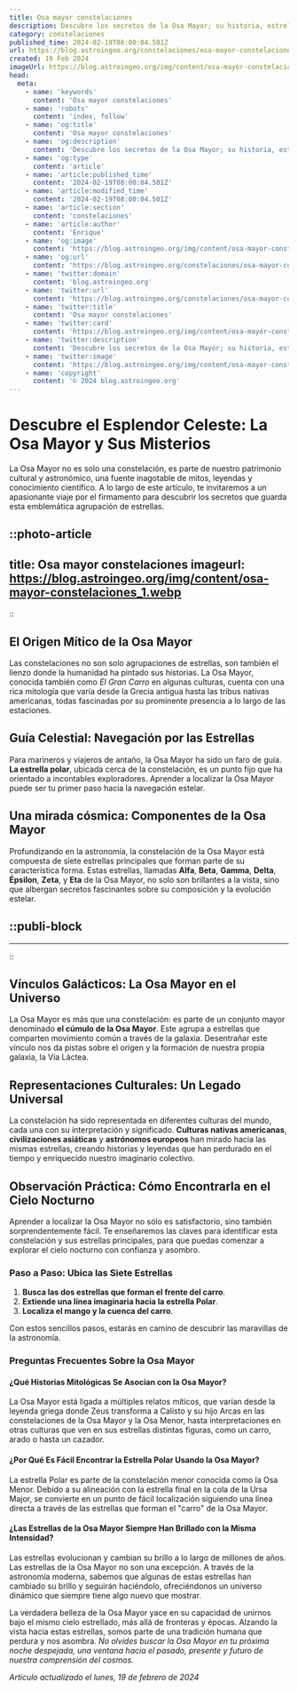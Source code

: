 ```yaml
---
title: Osa mayor constelaciones
description: Descubre los secretos de la Osa Mayor; su historia, estrellas principales y cómo encontrarla en el firmamento nocturno. Guía celestial completa.
category: constelaciones
published_time: 2024-02-19T08:00:04.501Z
url: https://blog.astroingeo.org/constelaciones/osa-mayor-constelaciones
created: 19 Feb 2024
imageUrl: https://blog.astroingeo.org/img/content/osa-mayor-constelaciones_1.webp
head:
  meta:
    - name: 'keywords'
      content: 'Osa mayor constelaciones'
    - name: 'robots'
      content: 'index, follow'
    - name: 'og:title'
      content: 'Osa mayor constelaciones'
    - name: 'og:description'
      content: 'Descubre los secretos de la Osa Mayor; su historia, estrellas principales y cómo encontrarla en el firmamento nocturno. Guía celestial completa.'
    - name: 'og:type'
      content: 'article'
    - name: 'article:published_time'
      content: '2024-02-19T08:00:04.501Z'
    - name: 'article:modified_time'
      content: '2024-02-19T08:00:04.501Z'
    - name: 'article:section'
      content: 'constelaciones'
    - name: 'article:author'
      content: 'Enrique'
    - name: 'og:image'
      content: 'https://blog.astroingeo.org/img/content/osa-mayor-constelaciones_1.webp'
    - name: 'og:url'
      content: 'https://blog.astroingeo.org/constelaciones/osa-mayor-constelaciones'
    - name: 'twitter:domain'
      content: 'blog.astroingeo.org'
    - name: 'twitter:url'
      content: 'https://blog.astroingeo.org/constelaciones/osa-mayor-constelaciones'
    - name: 'twitter:title'
      content: 'Osa mayor constelaciones'
    - name: 'twitter:card'
      content: 'https://blog.astroingeo.org/img/content/osa-mayor-constelaciones_1.webp'
    - name: 'twitter:description'
      content: 'Descubre los secretos de la Osa Mayor; su historia, estrellas principales y cómo encontrarla en el firmamento nocturno. Guía celestial completa.'
    - name: 'twitter:image'
      content: 'https://blog.astroingeo.org/img/content/osa-mayor-constelaciones_1.webp'
    - name: 'copyright'
      content: '© 2024 blog.astroingeo.org'
---
```

# Descubre el Esplendor Celeste: La Osa Mayor y Sus Misterios

La Osa Mayor no es solo una constelación, es parte de nuestro patrimonio cultural y astronómico, una fuente inagotable de mitos, leyendas y conocimiento científico. A lo largo de este artículo, te invitaremos a un apasionante viaje por el firmamento para descubrir los secretos que guarda esta emblemática agrupación de estrellas.


::photo-article
---
title: Osa mayor constelaciones
imageurl: https://blog.astroingeo.org/img/content/osa-mayor-constelaciones_1.webp
---
::



## El Origen Mítico de la Osa Mayor

Las constelaciones no son solo agrupaciones de estrellas, son también el lienzo donde la humanidad ha pintado sus historias. La Osa Mayor, conocida también como *El Gran Carro* en algunas culturas, cuenta con una rica mitología que varía desde la Grecia antigua hasta las tribus nativas americanas, todas fascinadas por su prominente presencia a lo largo de las estaciones.

## Guía Celestial: Navegación por las Estrellas

Para marineros y viajeros de antaño, la Osa Mayor ha sido un faro de guía. **La estrella polar**, ubicada cerca de la constelación, es un punto fijo que ha orientado a incontables exploradores. Aprender a localizar la Osa Mayor puede ser tu primer paso hacia la navegación estelar.

## Una mirada cósmica: Componentes de la Osa Mayor

Profundizando en la astronomía, la constelación de la Osa Mayor está compuesta de siete estrellas principales que forman parte de su característica forma. Estas estrellas, llamadas **Alfa**, **Beta**, **Gamma**, **Delta**, **Épsilon**, **Zeta**, y **Eta** de la Osa Mayor, no solo son brillantes a la vista, sino que albergan secretos fascinantes sobre su composición y la evolución estelar.


  ::publi-block
  ---
  ---
  ::
  
  

## Vínculos Galácticos: La Osa Mayor en el Universo

La Osa Mayor es más que una constelación: es parte de un conjunto mayor denominado **el cúmulo de la Osa Mayor**. Este agrupa a estrellas que comparten movimiento común a través de la galaxia. Desentrañar este vínculo nos da pistas sobre el origen y la formación de nuestra propia galaxia, la Vía Láctea.

## Representaciones Culturales: Un Legado Universal

La constelación ha sido representada en diferentes culturas del mundo, cada una con su interpretación y significado. **Culturas nativas americanas**, **civilizaciones asiáticas** y **astrónomos europeos** han mirado hacia las mismas estrellas, creando historias y leyendas que han perdurado en el tiempo y enriquecido nuestro imaginario colectivo.

## Observación Práctica: Cómo Encontrarla en el Cielo Nocturno

Aprender a localizar la Osa Mayor no sólo es satisfactorio, sino también sorprendentemente fácil. Te enseñaremos las claves para identificar esta constelación y sus estrellas principales, para que puedas comenzar a explorar el cielo nocturno con confianza y asombro. 

### Paso a Paso: Ubica las Siete Estrellas

1. **Busca las dos estrellas que forman el frente del carro**.
2. **Extiende una línea imaginaria hacia la estrella Polar**.
3. **Localiza el mango y la cuenca del carro**.

Con estos sencillos pasos, estarás en camino de descubrir las maravillas de la astronomía.

### Preguntas Frecuentes Sobre la Osa Mayor

#### ¿Qué Historias Mitológicas Se Asocian con la Osa Mayor?

La Osa Mayor está ligada a múltiples relatos míticos, que varían desde la leyenda griega donde Zeus transforma a Calisto y su hijo Arcas en las constelaciones de la Osa Mayor y la Osa Menor, hasta interpretaciones en otras culturas que ven en sus estrellas distintas figuras, como un carro, arado o hasta un cazador.

#### ¿Por Qué Es Fácil Encontrar la Estrella Polar Usando la Osa Mayor?

La estrella Polar es parte de la constelación menor conocida como la Osa Menor. Debido a su alineación con la estrella final en la cola de la Ursa Major, se convierte en un punto de fácil localización siguiendo una línea directa a través de las estrellas que forman el "carro" de la Osa Mayor.

#### ¿Las Estrellas de la Osa Mayor Siempre Han Brillado con la Misma Intensidad?

Las estrellas evolucionan y cambian su brillo a lo largo de millones de años. Las estrellas de la Osa Mayor no son una excepción. A través de la astronomía moderna, sabemos que algunas de estas estrellas han cambiado su brillo y seguirán haciéndolo, ofreciéndonos un universo dinámico que siempre tiene algo nuevo que mostrar.

La verdadera belleza de la Osa Mayor yace en su capacidad de unirnos bajo el mismo cielo estrellado, más allá de fronteras y épocas. Alzando la vista hacia estas estrellas, somos parte de una tradición humana que perdura y nos asombra. *No olvides buscar la Osa Mayor en tu próxima noche despejada, una ventana hacia el pasado, presente y futuro de nuestra comprensión del cosmos.*

_Artículo actualizado el lunes, 19 de febrero de 2024_